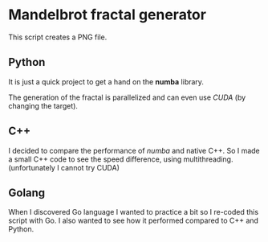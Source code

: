 Mandelbrot fractal generator
============================

This script creates a PNG file.

Python
------

It is just a quick project to get a hand on the **numba** library. 

The generation of the fractal is parallelized and can even use *CUDA* (by
changing the target).


C++
---
I decided to compare the performance of *numba* and native C++. So I made a 
small C++ code to see the speed difference, using multithreading. 
(unfortunately I cannot try CUDA)


Golang
---
When I discovered Go language I wanted to practice a bit so I re-coded this
script with Go. I also wanted to see how it performed compared to C++ and 
Python.

